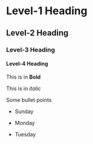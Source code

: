 # Level-1 Heading

## Level-2 Heading

### Level-3 Heading

#### Level-4 Heading

This is in **Bold**

This is in *italic*

Some bullet points

* Sunday

* Monday

* Tuesday
